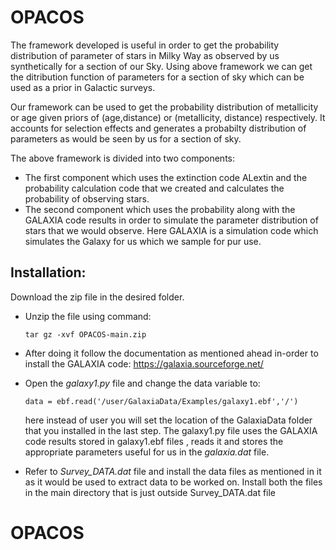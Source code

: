 # OPACOS

The framework developed is useful in order to get the probability distribution of parameter of stars in Milky Way as observed by us synthetically for a section of our Sky. Using above framework we can get the ditribution function of parameters for a section of sky which can be used as a prior in Galactic surveys.

Our framework can be used to get the probability distribution of metallicity or age given priors of (age,distance) or (metallicity, distance) respectively. It accounts for selection effects and generates a probabilty distribution of parameters as would be seen by us for a section of sky.

The above framework is divided into two components:
- The first component which uses the extinction code ALextin and the probability calculation code that we created and calculates the probability of observing stars.
- The second component which uses the probability along with the GALAXIA code results in order to simulate the parameter distribution of stars that we would observe. Here GALAXIA is a simulation code which simulates the Galaxy for us which we sample for pur use.

<h2>Installation:</h2>

Download the zip file in the desired folder.

- Unzip the file using command:

   ```tar gz -xvf OPACOS-main.zip```
- After doing it follow the documentation as mentioned ahead in-order to install the GALAXIA code: https://galaxia.sourceforge.net/
- Open the *galaxy1.py* file and change the data variable to:

   ```data = ebf.read('/user/GalaxiaData/Examples/galaxy1.ebf','/')```
   
  here instead of user you will set the location of the GalaxiaData folder that you installed in the last step. The galaxy1.py file uses the GALAXIA code results stored in galaxy1.ebf files , reads it and stores the appropriate parameters useful for us in the *galaxia.dat* file.
  
- Refer to *Survey_DATA.dat* file and install the data files as mentioned in it as it would be used to extract data to be worked on. Install both the files in the main directory that is just outside Survey_DATA.dat file

 
# OPACOS
